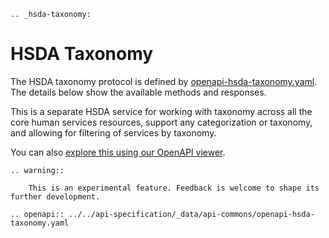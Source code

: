 ```eval_rst
.. _hsda-taxonomy:
```
# HSDA Taxonomy 

The HSDA taxonomy protocol is defined by [openapi-hsda-taxonomy.yaml](../static/openapi-hsda-taxonomy.yaml). The details below show the available methods and responses. 

This is a separate HSDA service for working with taxonomy across all the core human services resources, support any categorization or taxonomy, and allowing for filtering of services by taxonomy.

You can also [explore this using our OpenAPI viewer](../../_static/swagger/?url=../openapi-hsda-taxonomy.yaml). 



```eval_rst
.. warning::
    
    This is an experimental feature. Feedback is welcome to shape its further development.

```

```eval_rst
.. openapi:: ../../api-specification/_data/api-commons/openapi-hsda-taxonomy.yaml
```
